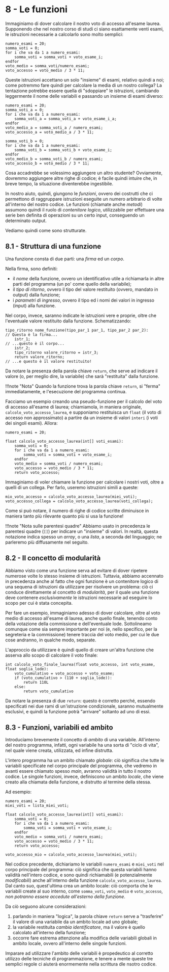 # 8 - Le funzioni

Immaginiamo di dover calcolare il nostro voto di accesso all'esame laurea. Supponendo che nel nostro corso di studi ci siano esattamente venti esami, le istruzioni necessarie a calcolarlo sono molto semplici:

```linenums="1"
numero_esami = 20;
somma_voti = 0;
for i che va da 1 a numero_esami:
	somma_voti = somma_voti + voto_esame_i;
endfor
voto_medio = somma_voti/numero_esami;
voto_accesso = voto_medio / 3 * 11;
```

Queste istruzioni accettano un solo "insieme" di esami, relativo quindi a noi; come potremmo fare quindi per calcolare la media di un nostro collega? La tentazione potrebbe essere quella di "sdoppiare" le istruzioni, cambiando leggermente il nome delle variabili e passando un insieme di esami diverso:

```linenums="1"
numero_esami = 20;
somma_voti_a = 0;
for i che va da 1 a numero_esami:
	somma_voti_a = somma_voti_a + voto_esame_i_a;
endfor
voto_medio_a = somma_voti_a / numero_esami;
voto_accesso_a = voto_medio_a / 3 * 11;

somma_voti_b = 0;
for i che va da 1 a numero_esami:
	somma_voti_b = somma_voti_b + voto_esame_i;
endfor
voto_medio_b = somma_voti_b / numero_esami;
voto_accesso_b = voto_medio / 3 * 11;
```

Cosa accadrebbe se volessimo aggiungere un altro studente? Ovviamente, dovremmo aggiungere altre righe di codice; è facile quindi intuire che, in breve tempo, la situazione diventerebbe ingestibile.

In nostro aiuto, quindi, giungono le *funzioni*, ovvero dei costrutti che ci permettono di raggruppare istruzioni eseguite un numero arbitrario di volte all'interno del nostro codice. Le funzioni (chiamate anche *metodi*) assumono quindi il ruolo di *contenitore logico*, utilizzabile per effettuare una serie ben definita di operazioni su un certo input, conseguendo un determinato output.

Vediamo quindi come sono strutturate.

## 8.1 - Struttura di una funzione

Una funzione consta di due parti: una *firma* ed un *corpo*.

Nella firma, sono definiti:

* il *nome* della funzione, ovvero un identificativo utile a richiamarla in altre parti del programma (un po' come quello della variabile);
* il *tipo di ritorno*, ovvero il tipo del valore restituito (ovvero, mandato in output) dalla funzione;
* i *parametri di ingresso*, ovvero il tipo ed i nomi dei valori in ingresso (input) alla funzione.

Nel corpo, invece, saranno indicate le istruzioni vere e proprie, oltre che l'eventuale valore restituito dalla funzione. Schematizzando:

```linenums="1"
tipo_ritorno nome_funzione(tipo_par_1 par_1, tipo_par_2 par_2):			// Questa è la firma...
	istr_1;																// ...questo è il corpo...
	istr_2;
	tipo_ritorno valore_ritorno = istr_3;
	return valore_ritorno;												// ...e questo è il valore restituito!
```

Da notare la presenza della parola chiave `return`, che serve ad indicare il valore (o, per meglio dire, la variabile) che sarà "restituita" dalla funzione. 

!!!note "Nota"
	Quando la funzione trova la parola chiave `return`, si "ferma" immediatamente, e l'esecuzione del programma continua.

Facciamo un esempio creando una pseudo-funzione per il calcolo del voto di accesso all'esame di laurea; chiamiamola, in maniera originale, `calcolo_voto_accesso_laurea`, e supponiamo restituisca un `float` (il voto di accesso non approssimato) a partire da un insieme di valori `interi` (i voti dei singoli esami). Allora:

```linenums="1"
numero_esami = 20;

float calcolo_voto_accesso_laurea(int[] voti_esami):
	somma_voti = 0;
	for i che va da 1 a numero_esami:
		somma_voti = somma_voti + voto_esame_i;
	endfor
	voto_medio = somma_voti / numero_esami;
	voto_accesso = voto_medio / 3 * 11;
	return voto_accesso;
```

Immaginiamo di voler chiamare la funzione per calcolare i nostri voti, oltre a quelli di un collega. Per farlo, useremo istruzioni simili a queste:

```linenums="1"
mio_voto_accesso = calcolo_voto_accesso_laurea(miei_voti);
voto_accesso_collega = calcolo_voto_accesso_laurea(voti_collega);
```

Come si può notare, il numero di righe di codice scritte diminuisce in maniera tanto più rilevante quanto più si usa la funzione!

!!!note "Nota sulle parentesi quadre"
	Abbiamo usato in precedenza le parentesi quadre (`[]`) per indicare un "insieme" di valori. In realtà, questa notazione indica spesso un *array*, o una *lista*, a seconda del linguaggio; ne parleremo più diffusamente nel seguito.

## 8.2 - Il concetto di modularità

Abbiamo visto come una funzione serva ad evitare di dover ripetere numerose volte lo stesso insieme di istruzioni. Tuttavia, abbiamo accennato in precedenza anche al fatto che ogni funzione è un contenitore logico di una sequena di istruzioni da utilizzare per risolvere un problema: ciò ci conduce direttamente al concetto di *modularità*, per il quale una funzione deve contenere *esclusivamente* le istruzioni necessarie ad eseguire lo scopo per cui è stata concepita.

Per fare un esempio, immaginiamo adesso di dover calcolare, oltre al voto medio di accesso all'esame di laurea, anche quello finale, tenendo conto della votazione della commissione e dell'eventuale lode. Sottolineamo comunque come sia sempre importante per noi (e, nello specifico, per la segreteria e la commissione) tenere traccia del voto medio, per cui le due cose andranno, in qualche modo, separate.

L'approccio da utilizzare è quindi quello di creare un'altra funzione che asserva allo scopo di calcolare il voto finale:

```linenums=1"
int calcolo_voto_finale_laurea(float voto_accesso, int voto_esame, float soglia_lode):
	voto_cumulativo = voto_accesso + voto_esame;
	if (voto_cumulativo > (110 + soglia_lode)):
		return 110L
	else:
		return voto_cumulativo
```

Da notare la presenza di due `return`: questo è corretto perché, essendo specificati nei due rami di un'istruzione condizionale, saranno mutualmente esclusivi, e quindi la funzione potrà "arrivare" soltanto ad uno di essi.

## 8.3 - Funzioni, variabili ed ambito

Introduciamo brevemente il concetto di *ambito* di una variabile. All'interno del nostro programma, infatti, ogni variabile ha una sorta di "ciclo di vita", nel quale viene creata, utilizzata, ed infine distrutta.

L'intero programma ha un ambito chiamato *globale*: ciò significa che tutte le variabili specificate nel corpo principale del programma, che vedremo in avanti essere chiamato spesso *main*, avranno validità in tutto il nostro codice. Le singole funzioni, invece, definiscono un ambito *locale*, che viene creato alla chiamata della funzione, e distrutto al termine della stessa.

Ad esempio:

```linenums="1"
numero_esami = 20;
miei_voti = lista_miei_voti;

float calcolo_voto_accesso_laurea(int[] voti_esami):
	somma_voti = 0;
	for i che va da 1 a numero_esami:
		somma_voti = somma_voti + voto_esame_i;
	endfor
	voto_medio = somma_voti / numero_esami;
	voto_accesso = voto_medio / 3 * 11;
	return voto_accesso;

voto_accesso_mio = calcolo_voto_accesso_laurea(miei_voti);
```

Nel codice precedente, dichiariamo le variabili `numero_esami` e `miei_voti` nel corpo principale del programma: ciò significa che questa variabili hanno validità nell'intero codice, e sono quindi richiamabili (e potenzialmente *modificabili*) anche all'interno della funzione `calcolo_voto_accesso_laurea`. Dal canto suo, quest'ultima crea un ambito locale: ciò comporta che le variabili create al suo interno, come `somma_voti`, `voto_medio` e `voto_accesso`, *non potranno essere accedute all'esterno della funzione*.

Da ciò seguono alcune considerazioni:

1. parlando in maniera "logica", la parola chiave `return` serve a "trasferire" il valore di una variabile da un ambito locale ad uno globale;
2. la variabile restituita *cambia identificatore*, ma il valore è quello calcolato all'interno della funzione;
3. occorre fare estrema attenzione alla modifica delle variabili globali in ambito locale, ovvero all'interno delle singole funzioni.

Imparare ad utilizzare l'ambito delle variabili è propedeutico al corretto utilizzo delle tecniche di programmazione, e tenere a mente queste tre semplici regole ci aiuterà enormemente nella scrittura dle nsotro codice.

